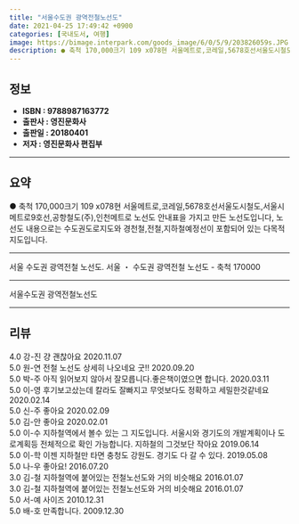 ```yaml
---
title: "서울수도권 광역전철노선도"
date: 2021-04-25 17:49:42 +0900
categories: [국내도서, 여행]
image: https://bimage.interpark.com/goods_image/6/0/5/9/203826059s.JPG
description: ● 축척 170,000크기 109 x078현 서울메트로,코레일,5678호선서울도시철도,서울시메트로9호선,공항철도(주),인천메트로 노선도 안내표을 가지고 만든 노선도입니다, 노선도 내용으로는 수도권도로지도와 경천철,전철,지하철예정선이 포함되어 있는 다목적 지도입니다.
---
```


## **정보**

- **ISBN : 9788987163772**
- **출판사 : 영진문화사**
- **출판일 : 20180401**
- **저자 : 영진문화사 편집부**

------



## **요약**

●  축척 170,000크기 109 x078현 서울메트로,코레일,5678호선서울도시철도,서울시메트로9호선,공항철도(주),인천메트로 노선도 안내표을 가지고 만든 노선도입니다, 노선도 내용으로는 수도권도로지도와 경천철,전철,지하철예정선이 포함되어 있는 다목적 지도입니다.

------

서울 수도권 광역전철 노선도. 서울 &#12539; 수도권 광역전철 노선도 - 축척 170000

------


서울수도권 광역전철노선도 

------


## **리뷰** 

4.0 강-진 걍 괜찮아요 2020.11.07 <br/>5.0 원-연 전철 노선도 상세히 나오네요 굿!! 2020.09.20 <br/>5.0 박-주 아직  읽어보지 않아서 잘모릅니다.좋은책이였으면 합니다. 2020.03.11 <br/>5.0 이-영 후기보고샀는데 칼라도 잘빠지고 무엇보다도 정확하고 세밀한것같네요  2020.02.14 <br/>5.0 신-주 좋아요 2020.02.09 <br/>5.0 김-안 좋아요 2020.02.01 <br/>5.0 이-수 지하철역에서 볼수 있는 그 지도입니다. 서울시와 경기도의 개발계획이나 도로계획등 전체적으로 확인 가능합니다. 지하철의 그것보단 작아요 2019.06.14 <br/>5.0 이-학 이젠 지하철만 타면 충청도 강원도. 경기도 다 갈 수 있다.  2019.05.08 <br/>5.0 나-우 좋아요! 2016.07.20 <br/>3.0 김-철 지하철역에 붙어있는 전철노선도와 거의 비슷해요 2016.01.07 <br/>3.0 김-철 지하철역에 붙어있는 전철노선도와 거의 비슷해요 2016.01.07 <br/>5.0 서-예 사이즈 2010.12.31 <br/>5.0 배-호 만족합니다. 2009.12.30 <br/>